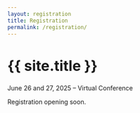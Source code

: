 ```yaml
---
layout: registration
title: Registration
permalink: /registration/
---
```

<h1 class="display-3" style="font-size: 2.0rem;">{{ site.title }}</h1>
June 26 and 27, 2025 – Virtual Conference

Registration opening soon.
